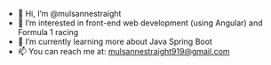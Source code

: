 - 👋  Hi, I’m @mulsannestraight
- 👀  I’m interested in front-end web development (using Angular) and Formula 1 racing
- 🌱  I’m currently learning more about Java Spring Boot
- 📫  You can reach me at: mulsannestraight919@gmail.com

<!---
mulsannestraight/mulsannestraight is a ✨ special ✨ repository because its `README.md` (this file) appears on your GitHub profile.
You can click the Preview link to take a look at your changes.
--->
